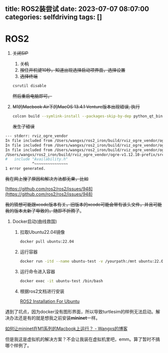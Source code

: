 title: ROS2装尝试
date: 2023-07-07 08:07:00
categories: selfdriving
tags: []
---
# ROS2

1. ~~关闭SIP~~
    1. ~~关机~~
    2. ~~按住开机键10秒，知道出现选择启动项界面，选择设置~~
    3. ~~选择终端~~
    
    ```bash
    csrutil disable
    ```
    
    ~~然后重启电脑即可。~~
    
2. ~~M1的Macbook Air下的MacOS 13.4.1 Venture版本出现错误, 执行~~ 
    
    ```bash
    colcon build --symlink-install --packages-skip-by-dep python_qt_binding
    ```
    

      ~~发生了错误~~

```bash
--- stderr: rviz_ogre_vendor
In file included from /Users/wangxs/ros2_iron/build/rviz_ogre_vendor/ogre-v1.12.10-prefix/src/ogre-v1.12.10/OgreMain/src/OgreASTCCodec.cpp:29:
In file included from /Users/wangxs/ros2_iron/build/rviz_ogre_vendor/ogre-v1.12.10-prefix/src/ogre-v1.12.10/OgreMain/src/OgreStableHeaders.h:45:
In file included from /Users/wangxs/ros2_iron/build/rviz_ogre_vendor/ogre-v1.12.10-prefix/src/ogre-v1.12.10/OgreMain/include/OgrePrerequisites.h:35:
/Users/wangxs/ros2_iron/build/rviz_ogre_vendor/ogre-v1.12.10-prefix/src/ogre-v1.12.10/OgreMain/include/OgrePlatform.h:183:13: fatal error: 'Availability.h' file not found
#   include "Availability.h"
            ^~~~~~~~~~~~~~~~
1 error generated.
```

~~我在网上搜了原因和解决方法都无果，比如~~

[https://github.com/ros2/ros2/issues/948](https://github.com/ros2/ros2/issues/948)

~~我的猜想可能跟xcode版本有关，旧版本的xcode可能会带有该头文件，并且可能我的版本太新了导致的，随即不折腾了~~。

1. Docker启动(曲线救国)
    1. 拉取Ubuntu22.04镜像
        
        ```bash
        docker pull ubuntu:22.04
        ```
        
    2. 运行容器 
        
        ```bash
        docker run -itd --name ubuntu-test -v /yourpath:/mnt ubuntu:22.04 
        ```
        
    3. 运行命令进入容器
        
        ```bash
        docker exec -it ubuntu-test /bin/bash
        ```
        
    4. 根据ros2文档进行安装
        
        [ROS2 Installation For Ubuntu](https://docs.ros.org/en/iron/Installation/Alternatives/Ubuntu-Development-Setup.html#)
        

遇到了坑点，因为docker没有图形界面，所以导致turtlesim的样例无法启动。解决办法还是有的就是想我之前安装**mininet**一样。

[如何让mininet在M1系列的Macbook上运行？ - Wangxs的博客](https://blog.wangx.wang/index.php/archives/181/)

但是我这是虚拟机的解决方案？不会让我装在虚拟机里吧，emm。算了暂时不搞哪个样例了。